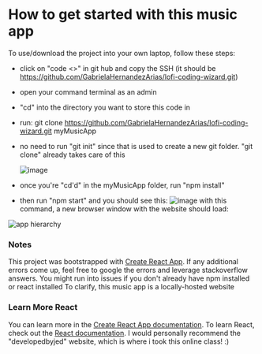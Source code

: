 # How to get started with this music app

To use/download the project into your own laptop, follow these steps:
- click on "code <>" in git hub and copy the SSH (it should be https://github.com/GabrielaHernandezArias/lofi-coding-wizard.git)
- open your command terminal as an admin
- "cd" into the directory you want to store this code in
- run: git clone https://github.com/GabrielaHernandezArias/lofi-coding-wizard.git myMusicApp
- no need to run "git init" since that is used to create a new git folder. "git clone" already takes care of this

  ![image](https://github.com/GabrielaHernandezArias/lofi-coding-wizard/assets/55258581/1d96e9bc-8ecd-4299-88c8-0b71e575d1ad)
- once you're "cd'd" in the myMusicApp folder, run "npm install"
- then run "npm start" and you should see this:
 ![image](https://github.com/GabrielaHernandezArias/lofi-coding-wizard/assets/55258581/dce5afec-a962-4821-96a5-4d76a7e4b962)
with this command, a new browser window with the website should load:

![app hierarchy](https://github.com/GabrielaHernandezArias/lofi-coding-wizard/assets/55258581/d079a435-bb14-4799-8d09-8760501364f7)


### Notes 
This project was bootstrapped with [Create React App](https://github.com/facebook/create-react-app).
If any additional errors come up, feel free to google the errors and leverage stackoverflow answers. You might run into issues if you don't already have npm installed or react installed
To clarify, this music app is a locally-hosted website

### Learn More React
You can learn more in the [Create React App documentation](https://facebook.github.io/create-react-app/docs/getting-started).
To learn React, check out the [React documentation](https://reactjs.org/).
I would personally recommend the "developedbyjed" website, which is where i took this online class! :)
